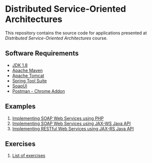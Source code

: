 Distributed Service-Oriented Architectures
==========================================
This repository contains the source code for applications presented at _Distributed Service-Oriented Architectures_ course.

Software Requirements
---------------------

* [JDK 1.8](http://www.oracle.com/technetwork/pt/java/javase/downloads/index.html)
* [Apache Maven](https://maven.apache.org) 
* [Apache Tomcat](https://tomcat.apache.org)
* [Spring Tool Suite](https://spring.io/tools)
* [SoapUI](https://www.soapui.org)
* [Postman - Chrome Addon](https://chrome.google.com/webstore/detail/postman/fhbjgbiflinjbdggehcddcbncdddomop)

Examples 
--------
1. [Implementing SOAP Web Services using PHP](soap-ws-php)
2. [Implementing SOAP Web Services using JAX-WS Java API](soap-ws-using-jax-ws)
3. [Implementing RESTful Web Services using JAX-RS Java API](rest-ws-using-jax-rs)

Exercises
-----------------
1. [List of exercises](Exercices.md)
